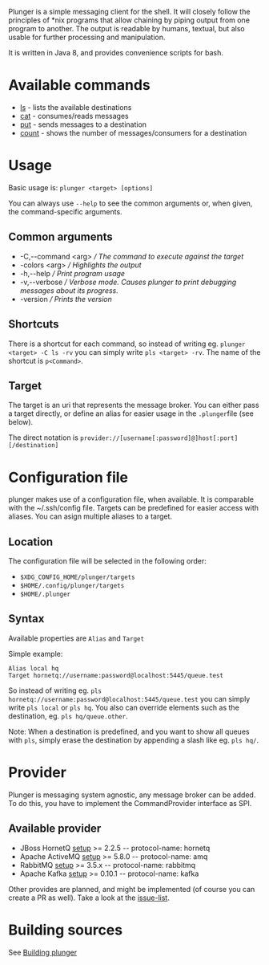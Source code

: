 Plunger is a simple messaging client for the shell. It will closely follow the principles of *nix programs that allow chaining by piping output from one program to another. The output is readable by humans, textual, but also usable for further processing and manipulation.

It is written in Java 8, and provides convenience scripts for bash.

# Available commands
* [ls](command-ls.md) - lists the available destinations
* [cat](command-cat.md) - consumes/reads messages
* [put](command-put.md) - sends messages to a destination
* [count](command-count.md) - shows the number of messages/consumers for a destination

# Usage
Basic usage is:
`plunger <target> [options]`

You can always use `--help` to see the common arguments or, when given, the command-specific arguments.

## Common arguments
* -C,--command \<arg>  _/ The command to execute against the target_
* -colors \<arg>  _/ Highlights the output_
* -h,--help  _/ Print program usage_
* -v,--verbose  _/ Verbose mode. Causes plunger to print debugging messages about its progress._
* -version  _/ Prints the version_

## Shortcuts
There is a shortcut for each command, so instead of writing eg. `plunger <target> -C ls -rv` you can simply write `pls <target> -rv`. The name of the shortcut is `p<Command>`.

## Target
The target is an uri that represents the message broker. You can either pass a target directly, or define an alias for easier usage in the `.plunger`file (see below).

The direct notation is `provider://[username[:password]@]host[:port][/destination]`

# Configuration file
plunger makes use of a configuration file, when available. It is comparable with the ~/.ssh/config file. Targets can be predefined for easier access with aliases. You can asign multiple aliases to a target.

## Location
The configuration file will be selected in the following order:
* `$XDG_CONFIG_HOME/plunger/targets`
* `$HOME/.config/plunger/targets`
* `$HOME/.plunger`

## Syntax
Available properties are `Alias` and `Target`

Simple example:

    Alias local hq
    Target hornetq://username:password@localhost:5445/queue.test

So instead of writing eg. `pls hornetq://username:password@localhost:5445/queue.test` you can simply write `pls local` or `pls hq`. You also can override elements such as the destination, eg. `pls hq/queue.other`.

Note: When a destination is predefined, and you want to show all queues with `pls`, simply erase the destination by appending a slash like eg. `pls hq/`.

# Provider
Plunger is messaging system agnostic, any message broker can be added. To do this, you have to implement the CommandProvider interface as SPI.

## Available provider
* JBoss HornetQ [setup](provider-jboss-hornetq.md) >= 2.2.5 -- protocol-name: hornetq
* Apache ActiveMQ [setup](provider-apache-activemq.md) >= 5.8.0 -- protocol-name: amq
* RabbitMQ [setup](provider-rabbitmq.md) >= 3.5.x -- protocol-name: rabbitmq
* Apache Kafka [setup](provider-apache-kafka.md) >= 0.10.1 -- protocol-name: kafka

Other provides are planned, and might be implemented (of course you can create a PR as well). Take a look at the [issue-list](https://github.com/galan/plunger/issues?state=open).

# Building sources
See [Building plunger](plunger-build.md)
